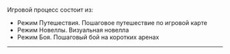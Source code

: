 Игровой процесс состоит из:
- Режим Путешествия. Пошаговое путешествие по игровой карте
- Режим Новеллы. Визуальная новелла
- Режим Боя. Пошаговый бой на коротких аренах
---
